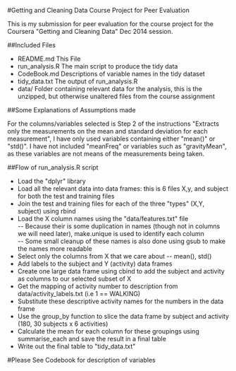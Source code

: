 #Getting and Cleaning Data Course Project for Peer Evaluation

This is my submission for peer evaluation for the course project for
the Coursera "Getting and Cleaning Data" Dec 2014 session.

##Included Files  
- README.md		This File
- run_analysis.R	The main script to produce the tidy data  
- CodeBook.md  		Descriptions of variable names in the tidy dataset  
- tidy_data.txt		The output of run_analysis.R
- data/			Folder containing relevant data for the analysis, this is the unzipped, but otherwise unaltered files from the course assignment
	
##Some Explanations of Assumptions made

For the columns/variables selected is Step 2 of the instructions
"Extracts only the measurements on the mean and standard deviation for
each measurement", I have only used variables containing either
"mean()" or "std()".  I have not included "meanFreq" or variables such
as "gravityMean", as these variables are not means of the measurements
being taken.

##Flow of run_analysis.R script
- Load the "dplyr" library
- Load all the relevant data into data frames: this is 6 files X,y, and subject for both the test and training files
- Join the test and training files for each of the three "types" (X,Y, subject) using rbind
- Load the X column names using the "data/features.txt" file  
-- Because their is some duplication in names (though not in columns we will need later), make.unique is used to identify each column   
-- Some small cleanup of these names is also done using gsub to make the names more readable  
- Select only the columns from X that we care about -- mean(), std()
- Add labels to the subject and Y (activity) data frames
- Create one large data frame using cbind to add the subject and activity as columns to our selected subset of X
- Get the mapping of activity number to description from data/activity_labels.txt (i.e 1 == WALKING)
- Substitute these descriptive activity names for the numbers in the data frame
- Use the group_by function to slice the data frame by subject and activity (180, 30 subjects x 6 activities)
- Calculate the mean for each column for these groupings using summarise_each and save the result in a final table
- Write out the final table to "tidy_data.txt"

#Please See Codebook for description of variables